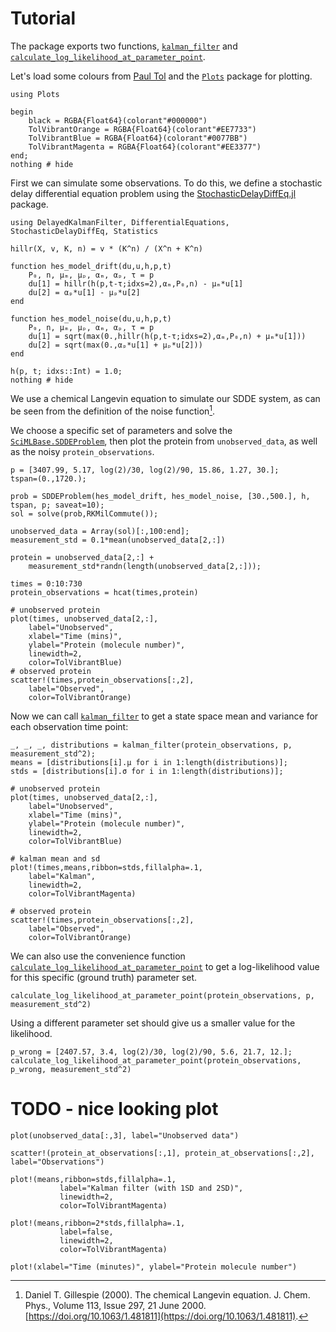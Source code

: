 # Tutorial

The package exports two functions, [`kalman_filter`](@ref) and [`calculate_log_likelihood_at_parameter_point`](@ref).

Let's load some colours from [Paul Tol](https://personal.sron.nl/~pault/) and the [`Plots`](https://docs.juliaplots.org/stable/) package for plotting.

```@example tutorial
using Plots

begin
    black = RGBA{Float64}(colorant"#000000")
    TolVibrantOrange = RGBA{Float64}(colorant"#EE7733")
    TolVibrantBlue = RGBA{Float64}(colorant"#0077BB")
    TolVibrantMagenta = RGBA{Float64}(colorant"#EE3377")
end;
nothing # hide
```
First we can simulate some observations. To do this, we define a stochastic delay differential equation problem using the [StochasticDelayDiffEq.jl](https://github.com/SciML/StochasticDelayDiffEq.jl) package.

```@example tutorial
using DelayedKalmanFilter, DifferentialEquations, StochasticDelayDiffEq, Statistics

hillr(X, v, K, n) = v * (K^n) / (X^n + K^n)

function hes_model_drift(du,u,h,p,t)
    P₀, n, μₘ, μₚ, αₘ, αₚ, τ = p
    du[1] = hillr(h(p,t-τ;idxs=2),αₘ,P₀,n) - μₘ*u[1]
    du[2] = αₚ*u[1] - μₚ*u[2]
end

function hes_model_noise(du,u,h,p,t)
    P₀, n, μₘ, μₚ, αₘ, αₚ, τ = p
    du[1] = sqrt(max(0.,hillr(h(p,t-τ;idxs=2),αₘ,P₀,n) + μₘ*u[1]))
    du[2] = sqrt(max(0.,αₚ*u[1] + μₚ*u[2]))
end

h(p, t; idxs::Int) = 1.0;
nothing # hide
```
We use a chemical Langevin equation to simulate our SDDE system, as can be seen from the definition of the noise function[^Gillespie2000].

[^Gillespie2000]: Daniel T. Gillespie (2000). The chemical Langevin equation. J. Chem. Phys., Volume 113, Issue 297, 21 June 2000. [https://doi.org/10.1063/1.481811](https://doi.org/10.1063/1.481811).

We choose a specific set of parameters and solve the [`SciMLBase.SDDEProblem`](https://diffeq.sciml.ai/stable/types/sdde_types/#SciMLBase.SDDEProblem), then plot the protein from `unobserved_data`, as well as the noisy `protein_observations`.

```@example tutorial
p = [3407.99, 5.17, log(2)/30, log(2)/90, 15.86, 1.27, 30.];
tspan=(0.,1720.);

prob = SDDEProblem(hes_model_drift, hes_model_noise, [30.,500.], h, tspan, p; saveat=10);
sol = solve(prob,RKMilCommute());

unobserved_data = Array(sol)[:,100:end];
measurement_std = 0.1*mean(unobserved_data[2,:])

protein = unobserved_data[2,:] + 
    measurement_std*randn(length(unobserved_data[2,:]));

times = 0:10:730
protein_observations = hcat(times,protein)

# unobserved protein
plot(times, unobserved_data[2,:],
    label="Unobserved",
    xlabel="Time (mins)",
    ylabel="Protein (molecule number)",
    linewidth=2,
    color=TolVibrantBlue)
# observed protein
scatter!(times,protein_observations[:,2],
    label="Observed",
    color=TolVibrantOrange)
```

Now we can call [`kalman_filter`](@ref) to get a state space mean and variance for each observation time point:

```@example tutorial
_, _, _, distributions = kalman_filter(protein_observations, p, measurement_std^2);
means = [distributions[i].μ for i in 1:length(distributions)];
stds = [distributions[i].σ for i in 1:length(distributions)];

# unobserved protein
plot(times, unobserved_data[2,:],
    label="Unobserved",
    xlabel="Time (mins)",
    ylabel="Protein (molecule number)",
    linewidth=2,
    color=TolVibrantBlue)

# kalman mean and sd
plot!(times,means,ribbon=stds,fillalpha=.1,
    label="Kalman",
    linewidth=2,
    color=TolVibrantMagenta)

# observed protein
scatter!(times,protein_observations[:,2],
    label="Observed",
    color=TolVibrantOrange)
```

We can also use the convenience function [`calculate_log_likelihood_at_parameter_point`](@ref) to get a log-likelihood value for this specific (ground truth) parameter set.

```@example tutorial
calculate_log_likelihood_at_parameter_point(protein_observations, p, measurement_std^2)
```

Using a different parameter set should give us a smaller value for the likelihood.

```@example tutorial
p_wrong = [2407.57, 3.4, log(2)/30, log(2)/90, 5.6, 21.7, 12.];
calculate_log_likelihood_at_parameter_point(protein_observations, p_wrong, measurement_std^2)
```

# TODO - nice looking plot
```@example tutorial
plot(unobserved_data[:,3], label="Unobserved data")

scatter!(protein_at_observations[:,1], protein_at_observations[:,2], label="Observations")

plot!(means,ribbon=stds,fillalpha=.1,
           label="Kalman filter (with 1SD and 2SD)",
           linewidth=2,
           color=TolVibrantMagenta)

plot!(means,ribbon=2*stds,fillalpha=.1,
           label=false,
           linewidth=2,
           color=TolVibrantMagenta)

plot!(xlabel="Time (minutes)", ylabel="Protein molecule number")
```